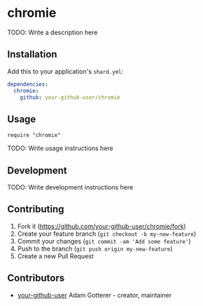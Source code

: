 # chromie

TODO: Write a description here

## Installation

Add this to your application's `shard.yml`:

```yaml
dependencies:
  chromie:
    github: your-github-user/chromie
```

## Usage

```crystal
require "chromie"
```

TODO: Write usage instructions here

## Development

TODO: Write development instructions here

## Contributing

1. Fork it (<https://github.com/your-github-user/chromie/fork>)
2. Create your feature branch (`git checkout -b my-new-feature`)
3. Commit your changes (`git commit -am 'Add some feature'`)
4. Push to the branch (`git push origin my-new-feature`)
5. Create a new Pull Request

## Contributors

- [your-github-user](https://github.com/your-github-user) Adam Gotterer - creator, maintainer
